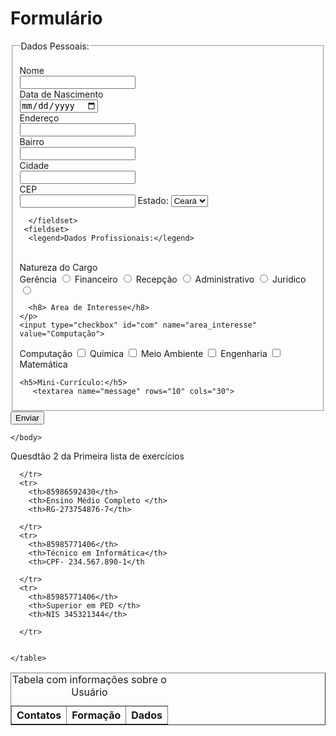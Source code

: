 
<!DOCTYPE html>
<html>
<h1>Formulário</h1>
  <form action="/action_page.php">
    <fieldset>
      <legend>Dados Pessoais:</legend>
  
<head>
  <meta charset="utf-8">
  <meta name="viewport" content="width=device-width">
  <title> Lista de Exercicio 1 </title>
</head>

<body>
  
  <form action="/action_page.php" method="post">
    <label><br>Nome</br></label>
    <input type="text" value="" required/>
    <label><br>Data de Nascimento</br></label>
    <input type="date" value="">
    <label><br>Endereço</br></label>
    <input type="text" value="" required/>
    <label><br>Bairro</br></label>
    <input type="text" value="" required/> 
    <label><br>Cidade</br></label>
    <input type="text" value="" required/>
    <label><br>CEP</br></label>
    <input type="number" value="" required/>
     <label for="estado">Estado:</label>
  <select id="" name="estado">
    <option value="ceará" selected> Ceará </option>
    <option value="Piauí">Piauí</option>
    <option value="Bahia">Bahia</option>
    <option value="Acre">Acre</option>
    </select>
    
      </fieldset>
     <fieldset>
      <legend>Dados Profissionais:</legend>
  <br>
    <h13> Natureza do Cargo</hr13>
      <br>
  <label for="Gerência">Gerência</label>
  <input type="radio" id="ger" name="nat_cargo" value="Gerência">
  <label for="Financeiro">Financeiro</label>
  <input type="radio" id="fin" name="nat_cargo" value="Financeiro">
  <label for="Recepção">Recepção</label>
  <input type="radio" id="Rec" name="nat_cargo" value="Recepção">
  <label for="Administrativo">Administrativo</label>
  <input type="radio" id="Adm" name="nat_cargo" value="Administrativo">
 <label for="Juridico">Juridico</label>
 <input type="radio" id="jur" name="nat_cargo" value="Juridico">
    <p> 
      
      <h8> Area de Interesse</h8>
    </p>
    <input type="checkbox" id="com" name="area_interesse" value="Computação">
  <label for="area_interesse">Computação</label>
  <input type="checkbox" id="Quim" name="area_interesse" value="Quimica">
  <label for="area_interesse">Quimica</label>
  <input type="checkbox" id="mei" name="area_interesse" value="Meio Ambiente">
  <label for="area_interesse">Meio Ambiente</label>
  <input type="checkbox" id="en" name="area_interesse" value="Engenharia">
  <label for="area_interesse">Engenharia</label>
  <input type="checkbox" id="mat" name="area_interesse" value="Matemática">
  <label for="area_interesse">Matemática</label>

    <h5>Mini-Currículo:</h5>
       <textarea name="message" rows="10" cols="30">
</textarea> 
    </fieldset>
    <input type="submit" value="Enviar">
</form> 
      
    </body>
  </html>
  
  <!-- --> Quesdtão 2 da Primeira lista de exercícios
  
  <!DOCTYPE html>
<html>

<head>
  <meta charset="utf-8">
  <meta name="viewport" content="width=device-width">
  <title>tabela lista de exercício</title>
</head>

<body>
 <table border="1px" style="width: 100%">
      <CAPTION> Tabela com informações sobre o Usuário </CAPTION>
      <tr>
        <th> Contatos </th>
        <th> Formação </th>
        <th> Dados </th>
        
                           
      </tr>
      <tr>
        <th>85986592430</th>
        <th>Ensino Médio Completo </th>
        <th>RG-273754876-7</th>
        
      </tr>
      <tr>
        <th>85985771406</th>
        <th>Técnico em Informática</th>
        <th>CPF- 234.567.890-1</th
       
      </tr>
      <tr>
        <th>85985771406</th>
        <th>Superior em PED </th>
        <th>NIS 345321344</th>
       
      </tr>

    
    </table>
  
</body>

</html>
    
